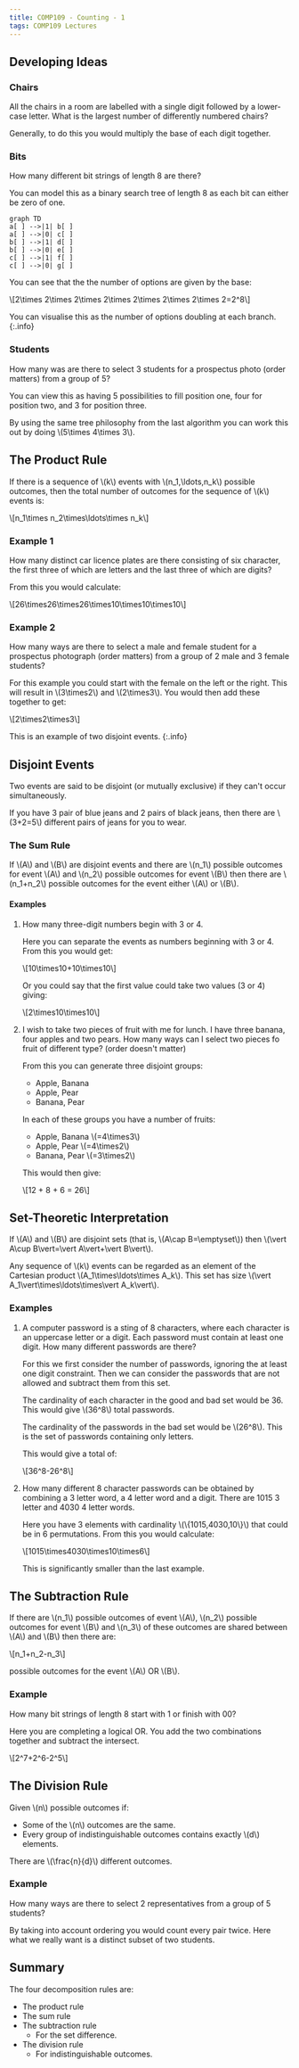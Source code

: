 ```yaml
---
title: COMP109 - Counting - 1
tags: COMP109 Lectures
---
```

## Developing Ideas
### Chairs
All the chairs in a room are labelled with a single digit followed by a lower-case letter. What is the largest number of differently numbered chairs?

Generally, to do this you would multiply the base of each digit together.

### Bits
How many different bit strings of length 8 are there?

You can model this as a binary search tree of length 8 as each bit can either be zero of one.

```mermaid
graph TD
a[ ] -->|1| b[ ]
a[ ] -->|0| c[ ]
b[ ] -->|1| d[ ]
b[ ] -->|0| e[ ]
c[ ] -->|1| f[ ]
c[ ] -->|0| g[ ]
```

You can see that the the number of options are given by the base:

&#92;[2\times 2\times 2\times 2\times 2\times 2\times 2\times 2=2^8&#92;]

You can visualise this as the number of options doubling at each branch.
{:.info}

### Students
How many was are there to select 3 students for a prospectus photo (order matters) from a group of 5?

You can view this as having 5 possibilities to fill position one, four for position two, and 3 for position three.

By using the same tree philosophy from the last algorithm you can work this out by doing &#92;(5\times 4\times 3&#92;).

## The Product Rule
If there is a sequence of &#92;(k&#92;) events with &#92;(n_1,\ldots,n_k&#92;) possible outcomes, then the total number of outcomes for the sequence of &#92;(k&#92;) events is:

&#92;[n_1\times n_2\times\ldots\times n_k&#92;]

### Example 1
How many distinct car licence plates are there consisting of six character, the first three of which are letters and the last three of which are digits?

From this you would calculate:

&#92;[26\times26\times26\times10\times10\times10&#92;]

### Example 2
How many ways are there to select a male and female student for a prospectus photograph (order matters) from a group of 2 male and 3 female students?

For this example you could start with the female on the left or the right. This will result in &#92;(3\times2&#92;) and &#92;(2\times3&#92;). You would then add these together to get:

&#92;[2\times2\times3&#92;]

This is an example of two disjoint events.
{:.info}

## Disjoint Events
Two events are said to be disjoint (or mutually exclusive) if they can't occur simultaneously.

If you have 3 pair of blue jeans and 2 pairs of black jeans, then there are &#92;(3+2=5&#92;) different pairs of jeans for you to wear.

### The Sum Rule
If &#92;(A&#92;) and &#92;(B&#92;) are disjoint events and there are &#92;(n_1&#92;) possible outcomes for event &#92;(A&#92;) and &#92;(n_2&#92;) possible outcomes for event &#92;(B&#92;) then there are &#92;(n_1+n_2&#92;) possible outcomes for the event either &#92;(A&#92;) or &#92;(B&#92;).

#### Examples
1. How many three-digit numbers begin with 3 or 4.

	Here you can separate the events as numbers beginning with 3 or 4. From this you would get:

	&#92;[10\times10+10\times10&#92;]

	Or you could say that the first value could take two values (3 or 4) giving:

	&#92;[2\times10\times10&#92;]
1. I wish to take two pieces of fruit with me for lunch. I have three banana, four apples and two pears. How many ways can I select two pieces fo fruit of different type? (order doesn't matter)
	
	From this you can generate three disjoint groups:
	
	* Apple, Banana
	* Apple, Pear
	* Banana, Pear
	
	In each of these groups you have a number of fruits:
	
	* Apple, Banana &#92;(=4\times3&#92;)
	* Apple, Pear &#92;(=4\times2&#92;)
	* Banana, Pear &#92;(=3\times2&#92;)
	
	This would then give:
	
	&#92;[12 + 8 + 6 = 26&#92;]
	
## Set-Theoretic Interpretation
If &#92;(A&#92;) and &#92;(B&#92;) are disjoint sets (that is, &#92;(A\cap B=\emptyset&#92;)) then &#92;(\vert A\cup B\vert=\vert A\vert+\vert B\vert&#92;).

Any sequence of &#92;(k&#92;) events can be regarded as an element of the Cartesian product &#92;(A_1\times\ldots\times A_k&#92;). This set has size &#92;(\vert A_1\vert\times\ldots\times\vert A_k\vert&#92;).

### Examples
1. A computer password is a sting of 8 characters, where each character is an uppercase letter or a digit. Each password must contain at least one digit. How many different passwords are there?


	For this we first consider the number of passwords, ignoring the at least one digit constraint. Then we can consider the passwords that are not allowed and subtract them from this set.

	The cardinality of each character in the good and bad set would be 36. This would give &#92;(36^8&#92;) total passwords.

	The cardinality of the passwords in the bad set would be &#92;(26^8&#92;). This is the set of passwords containing only letters.

	This would give a total of:

	&#92;[36^8-26^8&#92;]
1. How many different 8 character passwords can be obtained by combining a 3 letter word, a 4 letter word and a digit. There are 1015 3 letter and 4030 4 letter words.

	Here you have 3 elements with cardinality &#92;(&#92;{1015,4030,10&#92;}&#92;) that could be in 6 permutations. From this you would calculate:

	&#92;[1015\times4030\times10\times6&#92;]

	This is significantly smaller than the last example.

## The Subtraction Rule
If there are &#92;(n_1&#92;) possible outcomes of event &#92;(A&#92;), &#92;(n_2&#92;) possible outcomes for event &#92;(B&#92;) and &#92;(n_3&#92;) of these outcomes are shared between &#92;(A&#92;) and &#92;(B&#92;) then there are:

&#92;[n_1+n_2-n_3&#92;]

possible outcomes for the event &#92;(A&#92;) OR &#92;(B&#92;).

### Example
How many bit strings of length 8 start with 1 or finish with 00?

Here you are completing a logical OR. You add the two combinations together and subtract the intersect.

&#92;[2^7+2^6-2^5&#92;]

## The Division Rule
Given &#92;(n&#92;) possible outcomes if:

* Some of the &#92;(n&#92;) outcomes are the same.
* Every group of indistinguishable outcomes contains exactly &#92;(d&#92;) elements.

There are &#92;(\frac{n}{d}&#92;) different outcomes.
### Example
How many ways are there to select 2 representatives from a group of 5 students?

By taking into account ordering you would count every pair twice. Here what we really want is a distinct subset of two students.

## Summary
The four decomposition rules are:

* The product rule
* The sum rule
* The subtraction rule
	* For the set difference.
* The division rule
	* For indistinguishable outcomes.
